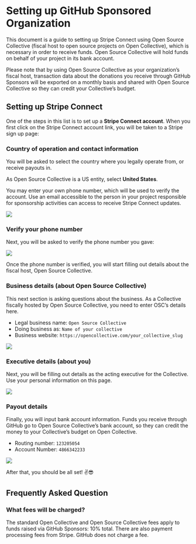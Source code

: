 # Setting up GitHub Sponsored Organization

This document is a guide to setting up Stripe Connect using Open Source Collective \(fiscal host to open source projects on Open Collective\), which is necessary in order to receive funds. Open Source Collective will hold funds on behalf of your project in its bank account.

Please note that by using Open Source Collective as your organization’s fiscal host, transaction data about the donations you receive through GitHub Sponsors will be exported on a monthly basis and shared with Open Source Collective so they can credit your Collective’s budget.

## Setting up Stripe Connect

One of the steps in this list is to set up a **Stripe Connect account**. When you first click on the Stripe Connect account link, you will be taken to a Stripe sign up page:

### Country of operation and contact information

You will be asked to select the country where you legally operate from, or receive payouts in.

As Open Source Collective is a US entity, select **United States**.

You may enter your own phone number, which will be used to verify the account. Use an email accessible to the person in your project responsible for sponsorship activities can access to receive Stripe Connect updates.

![](../.gitbook/assets/github_stripe_1.png)

### Verify your phone number

Next, you will be asked to verify the phone number you gave:

![](../.gitbook/assets/github_stripe_2.png)

Once the phone number is verified, you will start filling out details about the fiscal host, Open Source Collective.

### Business details \(about Open Source Collective\)

This next section is asking questions about the business. As a Collective fiscally hosted by Open Source Collective, you need to enter OSC’s details here.

* Legal business name: `Open Source Collective`
* Doing business as: `Name of your collective`
* Business website: `https://opencollective.com/your_collective_slug`

![](../.gitbook/assets/github_stripe_3.png)

### Executive details \(about you\)

Next, you will be filling out details as the acting executive for the Collective. Use your personal information on this page.

![](../.gitbook/assets/github_stripe_4.png)

### Payout details

Finally, you will input bank account information. Funds you receive through GitHub go to Open Source Collective’s bank account, so they can credit the money to your Collective’s budget on Open Collective.

* Routing number: `123205054`
* Account Number: `4866342233`

![](../.gitbook/assets/github_stripe_5.png)

After that, you should be all set! ✌️😎

## Frequently Asked Question

### What fees will be charged?

The standard Open Collective and Open Source Collective fees apply to funds raised via GitHub Sponsors: 10% total. There are also payment processing fees from Stripe. GitHub does not charge a fee.
